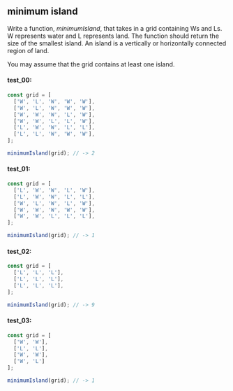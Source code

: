 ## minimum island

Write a function, _minimumIsland_, that takes in a grid containing Ws and Ls. W represents water and L
represents land. The function should return the size of the smallest island. An island is a
vertically or horizontally connected region of land.

You may assume that the grid contains at least one island.

#### test_00:

```js
const grid = [
  ['W', 'L', 'W', 'W', 'W'],
  ['W', 'L', 'W', 'W', 'W'],
  ['W', 'W', 'W', 'L', 'W'],
  ['W', 'W', 'L', 'L', 'W'],
  ['L', 'W', 'W', 'L', 'L'],
  ['L', 'L', 'W', 'W', 'W'],
];

minimumIsland(grid); // -> 2
```

#### test_01:

```js
const grid = [
  ['L', 'W', 'W', 'L', 'W'],
  ['L', 'W', 'W', 'L', 'L'],
  ['W', 'L', 'W', 'L', 'W'],
  ['W', 'W', 'W', 'W', 'W'],
  ['W', 'W', 'L', 'L', 'L'],
];

minimumIsland(grid); // -> 1
```

#### test_02:

```js
const grid = [
  ['L', 'L', 'L'],
  ['L', 'L', 'L'],
  ['L', 'L', 'L'],
];

minimumIsland(grid); // -> 9
```

#### test_03:

```js
const grid = [
  ['W', 'W'],
  ['L', 'L'],
  ['W', 'W'],
  ['W', 'L']
];

minimumIsland(grid); // -> 1
```
